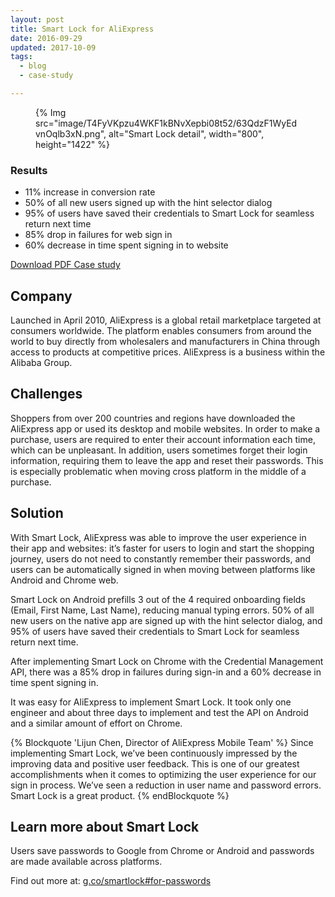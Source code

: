 ```yaml
---
layout: post
title: Smart Lock for AliExpress
date: 2016-09-29
updated: 2017-10-09
tags:
  - blog
  - case-study

---
```


<figure>
{% Img src="image/T4FyVKpzu4WKF1kBNvXepbi08t52/63QdzF1WyEdvnOqlb3xN.png", alt="Smart Lock detail", width="800", height="1422" %}
</figure>


### Results

- 11% increase in conversion rate
- 50% of all new users signed up with the hint selector dialog
- 95% of users have saved their credentials to Smart Lock for seamless return next time
- 85% drop in failures for web sign in
- 60% decrease in time spent signing in to website

[Download PDF Case study](https://storage.googleapis.com/web-dev-uploads/file/T4FyVKpzu4WKF1kBNvXepbi08t52/LF6skFst8mLdwVbiaqBZ.pdf)

## Company
Launched in April 2010, AliExpress is a global retail marketplace targeted at
consumers worldwide. The platform enables consumers from around the world to buy
directly from wholesalers and manufacturers in China through access to products
at competitive prices. AliExpress is a business within the Alibaba Group.

## Challenges
Shoppers from over 200 countries and regions have downloaded the AliExpress app
or used its desktop and mobile websites. In order to make a purchase, users are
required to enter their account information each time, which can be unpleasant.
In addition, users sometimes forget their login information, requiring them to
leave the app and reset their passwords. This is especially problematic when
moving cross platform in the middle of a purchase.

## Solution
With Smart Lock, AliExpress was able to improve the user experience in their app
and websites: it’s faster for users to login and start the shopping journey,
users do not need to constantly remember their passwords, and users can be
automatically signed in when moving between platforms like Android and Chrome
web.

Smart Lock on Android prefills 3 out of the 4 required onboarding fields (Email,
First Name, Last Name), reducing manual typing errors. 50% of all new users on
the native app are signed up with the hint selector dialog, and 95% of users
have saved their credentials to Smart Lock for seamless return next time.

After implementing Smart Lock on Chrome with the Credential Management API,
there was a 85% drop in failures during sign-in and a 60% decrease in time spent
signing in.

It was easy for AliExpress to implement Smart Lock. It took only one engineer
and about three days to implement and test the API on Android and a similar
amount of effort on Chrome.

{% Blockquote 'Lijun Chen, Director of AliExpress Mobile Team' %}
Since implementing Smart Lock, we’ve been continuously impressed by the
improving data and positive user feedback. This is one of our greatest
accomplishments when it comes to optimizing the user experience for our
sign in process. We’ve seen a reduction in user name and password errors.
Smart Lock is a great product.
{% endBlockquote %}

## Learn more about Smart Lock

Users save passwords to Google from Chrome or Android and passwords are made
available across platforms.

Find out more at: [g.co/smartlock#for-passwords](https://g.co/smartlock#for-passwords)
